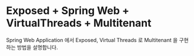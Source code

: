 # Exposed + Spring Web + VirtualThreads + Multitenant

Spring Web Application 에서 Exposed, Virtual Threads 로 Multitenant 을 구현하는 방법을 설명합니다. 

